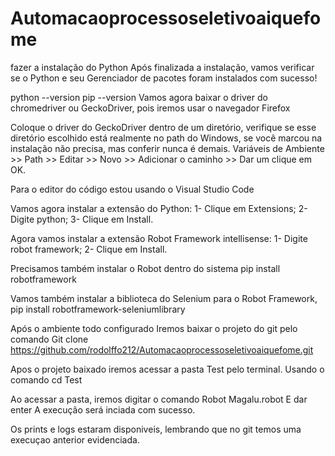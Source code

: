 # Automacaoprocessoseletivoaiquefome

fazer a instalação do Python 
Após finalizada a instalação, vamos verificar se o Python e seu Gerenciador de pacotes foram instalados com sucesso!

python --version
pip --version
Vamos agora baixar o driver do chromedriver ou GeckoDriver, pois iremos usar o navegador Firefox

Coloque o driver do GeckoDriver dentro de um diretório, verifique se esse diretório escolhido está realmente no path do Windows, se você marcou na instalação não precisa, mas conferir nunca é demais.
Variáveis de Ambiente >> Path >> Editar >> Novo >> Adicionar o caminho >> Dar um clique em OK.

Para o editor do código estou usando o Visual Studio Code

Vamos agora instalar a extensão do Python:
1- Clique em Extensions;
2- Digite python;
3- Clique em Install.

Agora vamos instalar a extensão Robot Framework intellisense:
1- Digite robot framework;
2- Clique em Install.

Precisamos também instalar o Robot dentro do sistema
pip install robotframework

Vamos também instalar a biblioteca do Selenium para o Robot Framework,
pip install robotframework-seleniumlibrary


Após o ambiente todo configurado 
Iremos baixar o projeto do git pelo comando  Git clone https://github.com/rodolffo212/Automacaoprocessoseletivoaiquefome.git

Apos o projeto baixado
iremos acessar a pasta Test pelo terminal.
Usando o comando cd Test

Ao acessar a pasta, iremos digitar o comando 
Robot Magalu.robot
E dar enter
A execução será inciada com sucesso.

Os prints e logs estaram disponiveis, lembrando que no git temos uma execuçao anterior evidenciada.